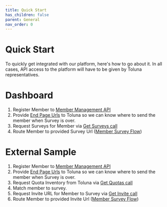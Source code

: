 ```yaml
---
title: Quick Start
has_children: false
parent: General
nav_order: 0
---
```


# Quick Start
To quickly get integrated with our platform, here's how to go about it. In all cases, API access to the platform will have to be given by Toluna representatives.


# Dashboard 

1. Register Member to [Member Management API](/membermanagement/v2/add)
2. Provide [End Page Urls](/memberrouting/endpages) to Toluna so we can know where to send the member when Survey is over. 
3. Request Surveys for Member via [Get Surveys call](/dashboard/api/getsurveys)
4. Route Member to provided Survey Url ([Member Survey Flow](/memberrouting/membersurveyflow))

# External Sample

1. Register Member to [Member Management API](/membermanagement/v2/add)
2. Provide [End Page Urls](/memberrouting/endpages) to Toluna so we can know where to send the member when Survey is over. 
3. Request Quota Inventory from Toluna via  [Get Quotas call](/externalsample/api/getquotas)
4. Match member to survey.
5. Request Invite URL for Member to Survey via [Get Invite call](/externalsample/api/generateinvite)
6. Route Member to provided Invite Url ([Member Survey Flow](/memberrouting/membersurveyflow))
